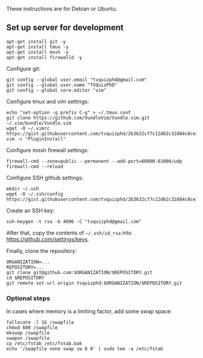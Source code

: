 These instructions are for Debian or Ubuntu.

## Set up server for development

```
apt-get install git -y
apt-get install tmux -y
apt-get install mosh -y
apt-get install firewalld -y
```
Configure git:
```
git config --global user.email "tvquizphd@gmail.com"
git config --global user.name "TVQuizPhD"
git config --global core.editor "vim"
```
Configure tmux and vim settings:

```
echo "set-option -g prefix C-g" > ~/.tmux.conf
git clone https://github.com/VundleVim/Vundle.vim.git ~/.vim/bundle/Vundle.vim
wget -O ~/.vimrc https://gist.githubusercontent.com/tvquizphd/2b3632cf7c12d62c32d84c8ce1656940/raw/abf667c06cf4a56fe77617019efb80bf2a117e9f/.vimrc
vim -c "PluginInstall"
```

Configure mosh firewall settings:

```
firewall-cmd --zone=public --permanent --add-port=60000-61000/udp
firewall-cmd --reload
```

Configure SSH github settings:

```
mkdir ~/.ssh
wget -O ~/.ssh/config https://gist.githubusercontent.com/tvquizphd/2b3632cf7c12d62c32d84c8ce1656940/raw/af2113ef824e2416a21bef8b7554efc3b6651217/ssh.config
```

Create an SSH key:

```
ssh-keygen -t rsa -b 4096 -C "tvquizphd@gmail.com"
```

After that, copy the contents of `~/.ssh/id_rsa` into https://github.com/settings/keys.

Finally, clone the repository: 

```
ORGANIZATION=...
REPOSITORY=...
git clone git@github.com:$ORGANIZATION/$REPOSITORY.git
cd $REPOSITORY
git remote set-url origin tvquizphd:$ORGANIZATION/$REPOSITORY.git
```

### Optional steps

In cases where memory is a limiting factor, add some swap space:

```
fallocate -l 1G /swapfile
chmod 600 /swapfile
mkswap /swapfile
swapon /swapfile
cp /etc/fstab /etc/fstab.bak
echo '/swapfile none swap sw 0 0' | sudo tee -a /etc/fstab
```
